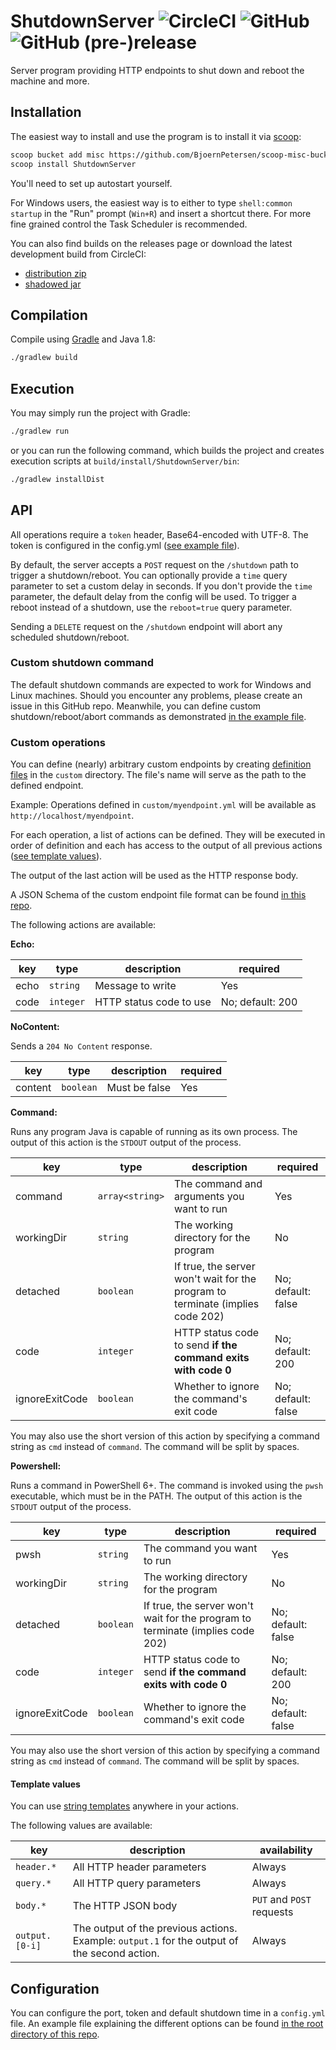 # ShutdownServer ![CircleCI](https://img.shields.io/circleci/project/github/BjoernPetersen/ShutdownServer.svg) ![GitHub](https://img.shields.io/github/license/BjoernPetersen/ShutdownServer.svg) ![GitHub (pre-)release](https://img.shields.io/github/release/BjoernPetersen/ShutdownServer/all.svg)

Server program providing HTTP endpoints to shut down and reboot the machine and more.

## Installation

The easiest way to install and use the program is to install it via [scoop](https://scoop.sh/):

```bash
scoop bucket add misc https://github.com/BjoernPetersen/scoop-misc-bucket
scoop install ShutdownServer
```

You'll need to set up autostart yourself.

For Windows users, the easiest way is to either to type `shell:common startup`
in the "Run" prompt (`Win+R`) and insert a shortcut there. For more fine grained control
the Task Scheduler is recommended.

You can also find builds on the releases page or download the latest development build from CircleCI:

- [distribution zip](https://felixgail.github.io/CircleCIArtifactProvider/index.html?vcs-type=github&user=BjoernPetersen&project=ShutdownServer&build=latest&branch=master&filter=successful&path=dist/ShutdownServer.zip&token=f52a99263b4356b276b1270f4eaa9a738aa25e6e)
- [shadowed jar](https://felixgail.github.io/CircleCIArtifactProvider/index.html?vcs-type=github&user=BjoernPetersen&project=ShutdownServer&build=latest&branch=master&filter=successful&path=dist/ShutdownServer-all.jar&token=f52a99263b4356b276b1270f4eaa9a738aa25e6e)

## Compilation

Compile using [Gradle](https://gradle.org/) and Java 1.8:

```bash
./gradlew build
```

## Execution

You may simply run the project with Gradle:

```bash
./gradlew run
```

or you can run the following command, which builds the project and creates execution
scripts at `build/install/ShutdownServer/bin`:

```bash
./gradlew installDist
```

## API

All operations require a `token` header, Base64-encoded with UTF-8.
The token is configured in the config.yml ([see example file](config.example.yml)).

By default, the server accepts a `POST` request on the `/shutdown` path
to trigger a shutdown/reboot.
You can optionally provide a `time` query parameter to set a custom delay in seconds.
If you don't provide the `time` parameter, the default delay from the config will be used.
To trigger a reboot instead of a shutdown, use the `reboot=true` query parameter.

Sending a `DELETE` request on the `/shutdown` endpoint will abort any scheduled shutdown/reboot.

### Custom shutdown command

The default shutdown commands are expected to work for Windows and Linux machines.
Should you encounter any problems, please create an issue in this GitHub repo.
Meanwhile, you can define custom shutdown/reboot/abort commands
as demonstrated [in the example file](shutdown.example.yml).

### Custom operations

You can define (nearly) arbitrary custom endpoints by
creating [definition files](custom.example.yml) in the `custom` directory.
The file's name will serve as the path to the defined endpoint.

Example: Operations defined in `custom/myendpoint.yml` will be available as `http://localhost/myendpoint`.

For each operation, a list of actions can be defined. They will be executed in order of definition
and each has access to the output of all previous actions ([see template values](#template-values)).

The output of the last action will be used as the HTTP response body.

A JSON Schema of the custom endpoint file format can be found
[in this repo](ShutdownServer-schema.json).

The following actions are available:

**Echo:**

key | type | description | required
----|------|-------------|---------
echo | `string` | Message to write | Yes
code | `integer` | HTTP status code to use | No; default: 200

**NoContent:**

Sends a `204 No Content` response.

key | type | description | required
----|------|-------------|---------
content | `boolean` | Must be false | Yes

**Command:**

Runs any program Java is capable of running as its own process.
The output of this action is the `STDOUT` output of the process.

key | type | description | required
----|------|-------------|---------
command | `array<string>` | The command and arguments you want to run | Yes
workingDir | `string` | The working directory for the program | No
detached | `boolean` | If true, the server won't wait for the program to terminate (implies code 202) | No; default: false
code | `integer` | HTTP status code to send **if the command exits with code 0** | No; default: 200
ignoreExitCode | `boolean` | Whether to ignore the command's exit code | No; default: false

You may also use the short version of this action by specifying a command string
as `cmd` instead of `command`. The command will be split by spaces.

**Powershell:**

Runs a command in PowerShell 6+. The command is invoked using the `pwsh` executable, which must be
in the PATH. The output of this action is the `STDOUT` output of the process.

key | type | description | required
----|------|-------------|---------
pwsh | `string` | The command you want to run | Yes
workingDir | `string` | The working directory for the program | No
detached | `boolean` | If true, the server won't wait for the program to terminate (implies code 202) | No; default: false
code | `integer` | HTTP status code to send **if the command exits with code 0** | No; default: 200
ignoreExitCode | `boolean` | Whether to ignore the command's exit code | No; default: false

You may also use the short version of this action by specifying a command string
as `cmd` instead of `command`. The command will be split by spaces.

#### Template values

You can use [string templates](https://www.stringtemplate.org/) anywhere in your actions.

The following values are available:

key | description | availability
----|-------------|-------------
`header.*` | All HTTP header parameters | Always
`query.*` | All HTTP query parameters | Always
`body.*` | The HTTP JSON body | `PUT` and `POST` requests
`output.[0-i]` | The output of the previous actions. Example: `output.1` for the output of the second action. | Always

## Configuration

You can configure the port, token and default shutdown time in a `config.yml` file.
An example file explaining the different options can be found [in the root directory of this repo](config.example.yml).
